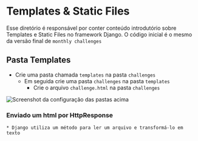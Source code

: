 # Templates & Static Files

Esse diretório é responsável por conter conteúdo introdutório sobre Templates e Static Files
no framework Django. O código inicial é o mesmo da versão final de `monthly challenges`

## Pasta Templates

* Crie uma pasta chamada `templates` na pasta `challenges`
    * Em seguida crie uma pasta `challenges` na pasta `templates`
        * Crie o arquivo `challenge.html` na pasta `challenges`

![Screenshot da configuração das pastas acima](https://github.com/MatheEduar/Django/blob/main/assets/imgs/monthly_challenges_template/img-0.png)

### Enviado um html por HttpResponse

    * Django utiliza um método para ler um arquivo e transformá-lo em texto

